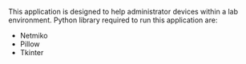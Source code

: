 This application is designed to help administrator devices within a lab environment.
Python library required to run this application are:
- Netmiko
- Pillow
- Tkinter
  
